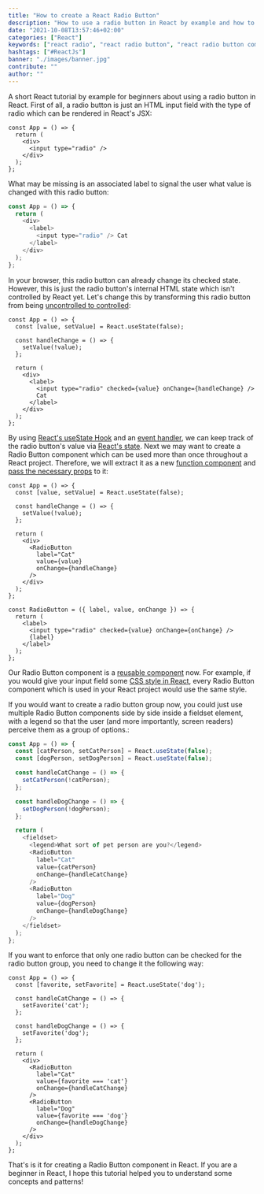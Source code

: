 ```yaml
---
title: "How to create a React Radio Button"
description: "How to use a radio button in React by example and how to create a React Radio Component ..."
date: "2021-10-08T13:57:46+02:00"
categories: ["React"]
keywords: ["react radio", "react radio button", "react radio button component"]
hashtags: ["#ReactJs"]
banner: "./images/banner.jpg"
contribute: ""
author: ""
---
```


<Sponsorship />

A short React tutorial by example for beginners about using a radio button in React. First of all, a radio button is just an HTML input field with the type of radio which can be rendered in React's JSX:

```javascript{4}
const App = () => {
  return (
    <div>
      <input type="radio" />
    </div>
  );
};
```

What may be missing is an associated label to signal the user what value is changed with this radio button:

```javascript
const App = () => {
  return (
    <div>
      <label>
        <input type="radio" /> Cat
      </label>
    </div>
  );
};
```

In your browser, this radio button can already change its checked state. However, this is just the radio button's internal HTML state which isn't controlled by React yet. Let's change this by transforming this radio button from being [uncontrolled to controlled](/react-controlled-components):

```javascript{2,4-6,11}
const App = () => {
  const [value, setValue] = React.useState(false);

  const handleChange = () => {
    setValue(!value);
  };

  return (
    <div>
      <label>
        <input type="radio" checked={value} onChange={handleChange} />
        Cat
      </label>
    </div>
  );
};
```

By using [React's useState Hook](/react-usestate-hook) and an [event handler](/react-event-handler), we can keep track of the radio button's value via [React's state](/react-state). Next we may want to create a Radio Button component which can be used more than once throughout a React project. Therefore, we will extract it as a new [function component](/react-function-component) and [pass the necessary props](/react-pass-props-to-component) to it:

```javascript{10-14,19-26}
const App = () => {
  const [value, setValue] = React.useState(false);

  const handleChange = () => {
    setValue(!value);
  };

  return (
    <div>
      <RadioButton
        label="Cat"
        value={value}
        onChange={handleChange}
      />
    </div>
  );
};

const RadioButton = ({ label, value, onChange }) => {
  return (
    <label>
      <input type="radio" checked={value} onChange={onChange} />
      {label}
    </label>
  );
};
```

Our Radio Button component is a [reusable component](/react-reusable-components) now. For example, if you would give your input field some [CSS style in React](/react-css-styling), every Radio Button component which is used in your React project would use the same style.

If you would want to create a radio button group now, you could just use multiple Radio Button components side by side inside a fieldset element, with a legend so that the user (and more importantly, screen readers) perceive them as a group of options.:

```javascript
const App = () => {
  const [catPerson, setCatPerson] = React.useState(false);
  const [dogPerson, setDogPerson] = React.useState(false);

  const handleCatChange = () => {
    setCatPerson(!catPerson);
  };

  const handleDogChange = () => {
    setDogPerson(!dogPerson);
  };

  return (
    <fieldset>
      <legend>What sort of pet person are you?</legend>
      <RadioButton
        label="Cat"
        value={catPerson}
        onChange={handleCatChange}
      />
      <RadioButton
        label="Dog"
        value={dogPerson}
        onChange={handleDogChange}
      />
    </fieldset>
  );
};
```

If you want to enforce that only one radio button can be checked for the radio button group, you need to change it the following way:

```javascript{2,5,9,16,21}
const App = () => {
  const [favorite, setFavorite] = React.useState('dog');

  const handleCatChange = () => {
    setFavorite('cat');
  };

  const handleDogChange = () => {
    setFavorite('dog');
  };

  return (
    <div>
      <RadioButton
        label="Cat"
        value={favorite === 'cat'}
        onChange={handleCatChange}
      />
      <RadioButton
        label="Dog"
        value={favorite === 'dog'}
        onChange={handleDogChange}
      />
    </div>
  );
};
```

That's is it for creating a Radio Button component in React. If you are a beginner in React, I hope this tutorial helped you to understand some concepts and patterns!
